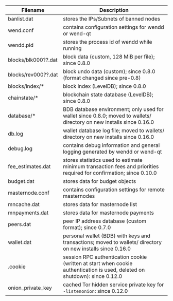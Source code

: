 Filename            | Description
--------------------|----------------------------------------------------------------------------------------------------------------------------
banlist.dat         | stores the IPs/Subnets of banned nodes
wend.conf           | contains configuration settings for wendd or wend-qt
wendd.pid           | stores the process id of wendd while running
blocks/blk000??.dat | block data (custom, 128 MiB per file); since 0.8.0
blocks/rev000??.dat | block undo data (custom); since 0.8.0 (format changed since pre-0.8)
blocks/index/*      | block index (LevelDB); since 0.8.0
chainstate/*        | blockchain state database (LevelDB); since 0.8.0
database/*          | BDB database environment; only used for wallet since 0.8.0; moved to wallets/ directory on new installs since 0.16.0
db.log              | wallet database log file; moved to wallets/ directory on new installs since 0.16.0
debug.log           | contains debug information and general logging generated by wendd or wend-qt
fee_estimates.dat   | stores statistics used to estimate minimum transaction fees and priorities required for confirmation; since 0.10.0
budget.dat          | stores data for budget objects
masternode.conf     | contains configuration settings for remote masternodes
mncache.dat         | stores data for masternode list
mnpayments.dat      | stores data for masternode payments
peers.dat           | peer IP address database (custom format); since 0.7.0
wallet.dat          | personal wallet (BDB) with keys and transactions; moved to wallets/ directory on new installs since 0.16.0
.cookie             | session RPC authentication cookie (written at start when cookie authentication is used, deleted on shutdown): since 0.12.0
onion_private_key   | cached Tor hidden service private key for `-listenonion`: since 0.12.0

